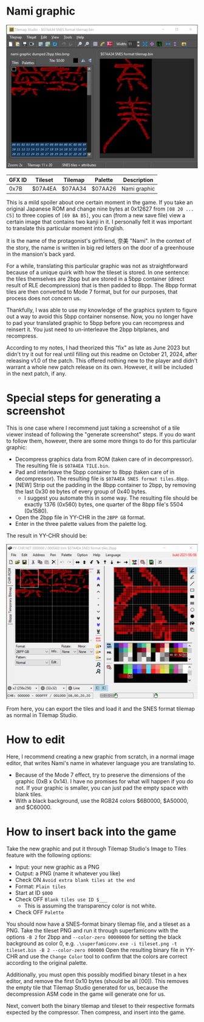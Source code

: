 # Nami graphic
![Tilemap Studio screenshot](trimmed%20nami%20graphic%20tiles%20-%20tilemap%20studio.png)

| GFX ID | Tileset | Tilemap | Palette | Description |
| ------ | --------| --------| ------- | ----------- |
| 0x7B   | $07A4EA | $07AA34 | $07AA26 | Nami graphic |

This is a mild spoiler about one certain moment in the game. If you take an
original Japanese ROM and change nine bytes at 0x12627 from `[08 20 ... C5]`
to three copies of `[69 BA B5]`, you can (from a new save file) view a certain
image that contains two kanji in it. I personally felt it was important to
translate this particular moment into English.

It is the name of the protagonist's girlfriend, 奈美 "Nami". In the context of
the story, the name is written in big red letters on the door of a greenhouse in
the mansion's back yard.

For a while, translating this particular graphic was not as straightforward
because of a unique quirk with how the tileset is stored. In one sentence: the
tiles themselves are 2bpp but are stored in a 5bpp container (direct result of
RLE decompression) that is then padded to 8bpp. The 8bpp format tiles are then
converted to Mode 7 format, but for our purposes, that process does not concern us.

Thankfully, I was able to use my knowledge of the graphics system to figure out
a way to avoid this 5bpp container nonsense. Now, you no longer have to pad your
translated graphic to 5bpp before you can recompress and reinsert it. You just
need to un-interleave the 2bpp bitplanes, and recompress.

According to my notes, I had theorized this "fix" as late as June 2023 but
didn't try it out for real until filling out this readme on October 21, 2024,
after releasing v1.0 of the patch. This offered nothing new to the player and
didn't warrant a whole new patch release on its own. However, it will be
included in the next patch, if any.

# Special steps for generating a screenshot
This is one case where I recommend just taking a screenshot of a tile viewer
instead of following the "generate screenshot" steps. If you do want to follow
them, however, there are some more things to do for this particular graphic:
- Decompress graphics data from ROM (taken care of in decompressor).
  The resulting file is `$07A4EA TILE.bin`.
- Pad and interleave the 5bpp container to 8bpp (taken care of in decompressor).
  The resulting file is `$07A4EA SNES format tiles.8bpp`.
- [NEW] Strip out the padding in the 8bpp container to 2bpp, by removing the
  last 0x30 `00` bytes of every group of 0x40 bytes.
  - I suggest you automate this in some way. The resulting file should be exactly
    1376 (0x560) bytes, one quarter of the 8bpp file's 5504 (0x1580).
- Open the 2bpp file in YY-CHR in the `2BPP GB` format.
- Enter in the three palette values from the palette log.

The result in YY-CHR should be:

![YY-CHR screenshot](trimmed%20nami%20graphic%20tiles%20-%20yychr.png)

From here, you can export the tiles and load it and the SNES format tilemap as
normal in Tilemap Studio.

# How to edit
Here, I recommend creating a new graphic from scratch, in a normal image editor,
that writes Nami's name in whatever language you are translating to.
- Because of the Mode 7 effect, try to preserve the dimensions of the graphic
  (0xB x 0x14). I have no promises for what will happen if you do not.
  If your graphic is smaller, you can just pad the empty space with blank tiles.
- With a black background, use the RGB24 colors $6B0000, $A50000, and $C60000.

# How to insert back into the game
Take the new graphic and put it through Tilemap Studio's Image to Tiles feature
with the following options:
- Input: your new graphic as a PNG
- Output: a PNG (name it whatever you like)
- Check ON `Avoid extra blank tiles at the end`
- Format: `Plain tiles`
- Start at ID `$000`
- Check OFF `Blank tiles use ID $___`
  - This is assuming the transparency color is not white.
- Check OFF `Palette`

You should now have a SNES-format binary tilemap file, and a tileset as a PNG.
Take the tileset PNG and run it through superfamiconv with the options `-B 2`
for 2bpp and `--color-zero 00000000` for setting the black background as color 0,
e.g. `.\superfamiconv.exe -i tileset.png -t tileset.bin -B 2 --color-zero 000000`
Open the resulting binary file in YY-CHR and use the `Change Color` tool to
confirm that the colors are correct according to the original palette.

Additionally, you must open this possibly modified binary tileset in a hex
editor, and remove the first 0x10 bytes (should be all [00]). This removes the
empty tile that Tilemap Studio generated for us, because the decompression ASM
code in the game will generate one for us.

Next, convert both the binary tilemap and tileset to their respective formats
expected by the compressor. Then compress, and insert into the game.
